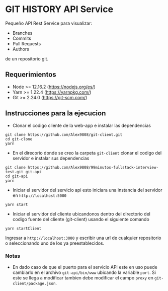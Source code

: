 # GIT HISTORY API Service
Pequeño API Rest Service para visualizar: 
* Branches
* Commits
* Pull Requests
* Authors

de un repositorio git.

## Requerimientos
* Node >= 12.16.2 (https://nodejs.org/es/)
* Yarn >= 1.22.4 (https://yarnpkg.com/)
* Git >= 2.24.0 (https://git-scm.com/)

## Instrucciones para la ejecucion
* Clonar el codigo cliente de la web-app e instalar las dependencias
````
git clone https://github.com/Alex9808/git-client.git
cd git-clone
yarn
````
* En el direcorio donde se creo la carpeta ``git-client`` clonar el codigo del servidor e instalar sus dependencias
````
git clone https://github.com/Alex9808/99minutos-fullstack-interview-test.git git-api
cd git-api
yarn
````
* Iniciar el servidor del servicio api esto iniciara una instancia del servidor en ``http://localhost:5000``
````
yarn start
````
* Iniciar el servidor del cliente ubicandonos dentro del directorio del codigo fuente del cliente (git-client) usando el siguiente comando
````
yarn startClient 
````
Ingresar a ``http://localhost:3000`` y escribir una url de cualquier repositorio o seleccionando uno de los ya preestablecidos.

### Notas
* En dado caso de que el puerto para el servicio API este en uso puede cambiarlo en el archivo ``git-api/bin/www`` ubicando la variable ``port``. Si este se llega a modificar tambien debe modificar el campo ``proxy`` en ``git-client/package.json``.
 